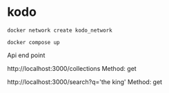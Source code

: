 # kodo

```
docker network create kodo_network
```

```
docker compose up
```
Api end point

http://localhost:3000/collections
Method: get

http://localhost:3000/search?q='the king'
Method: get
